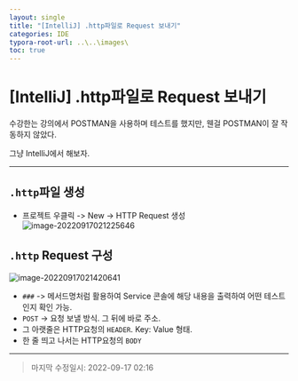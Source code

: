 ```yaml
---
layout: single
title: "[IntelliJ] .http파일로 Request 보내기"
categories: IDE
typora-root-url: ..\..\images\
toc: true
---
```




# [IntelliJ] .http파일로 Request 보내기



수강한는 강의에서 POSTMAN을 사용하며 테스트를 했지만, 웬걸 POSTMAN이 잘 작동하지 않았다.

그냥 IntelliJ에서 해보자.

------



## `.http`파일 생성

- 프로젝트 우클릭 -> New -> HTTP Request 생성![image-20220917021225646](..\..\images\image-20220917021225646.png)



## `.http` Request 구성

![image-20220917021420641](..\..\images\image-20220917021420641.png)

- `###` -> 메서드명처럼 활용하여 Service 콘솔에 해당 내용을 출력하여 어떤 테스트인지 확인 가능.
- `POST` -> 요청 보낼 방식. 그 뒤에 바로 주소.
- 그 아랫줄은 HTTP요청의 `HEADER`. Key: Value 형태.
- 한 줄 띄고 나서는 HTTP요청의 `BODY`



------

> 마지막 수정일시: 2022-09-17 02:16